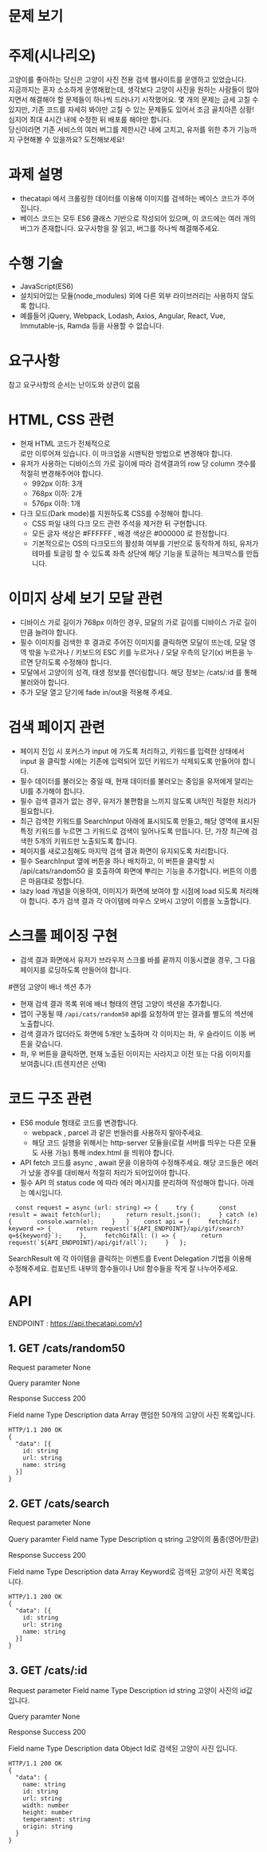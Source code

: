 # 문제 보기

# 주제(시나리오)
고양이를 좋아하는 당신은 고양이 사진 전용 검색 웹사이트를 운영하고 있었습니다.  
지금까지는 혼자 소소하게 운영해왔는데, 생각보다 고양이 사진을 원하는 사람들이 많아지면서 해결해야 할 문제들이 하나씩 드러나기 시작했어요. 
몇 개의 문제는 금세 고칠 수 있지만, 기존 코드를 자세히 봐야만 고칠 수 있는 문제들도 있어서 조금 골치아픈 상황! 심지어 최대 4시간 내에 수정한 뒤 배포를 해야만 합니다.    
당신이라면 기존 서비스의 여러 버그를 제한시간 내에 고치고, 유저를 위한 추가 기능까지 구현해볼 수 있을까요? 도전해보세요! 

# 과제 설명
+ thecatapi 에서 크롤링한 데이터를 이용해 이미지를 검색하는 베이스 코드가 주어집니다.  
+ 베이스 코드는 모두 ES6 클래스 기반으로 작성되어 있으며, 이 코드에는 여러 개의 버그가 존재합니다. 요구사항을 잘 읽고, 버그를 하나씩 해결해주세요.  

# 수행 기술
+ JavaScript(ES6)
+ 설치되어있는 모듈(node_modules) 외에 다른 외부 라이브러리는 사용하지 않도록 합니다.  
+ 예를들어 jQuery, Webpack, Lodash, Axios, Angular, React, Vue, Immutable-js, Ramda 등을 사용할 수 없습니다.

# 요구사항
참고 요구사항의 순서는 난이도와 상관이 없음

# HTML, CSS 관련
+ 현재 HTML 코드가 전체적으로 <div> 로만 이루어져 있습니다. 이 마크업을 시맨틱한 방법으로 변경해야 합니다.
+ 유저가 사용하는 디바이스의 가로 길이에 따라 검색결과의 row 당 column 갯수를 적절히 변경해주어야 합니다.
  + 992px 이하: 3개
  + 768px 이하: 2개
  + 576px 이하: 1개
+ 다크 모드(Dark mode)를 지원하도록 CSS를 수정해야 합니다.
  + CSS 파일 내의 다크 모드 관련 주석을 제거한 뒤 구현합니다.
  + 모든 글자 색상은 #FFFFFF , 배경 색상은 #000000 로 한정합니다.
  + 기본적으로는 OS의 다크모드의 활성화 여부를 기반으로 동작하게 하되, 유저가 테마를 토글링 할 수 있도록 좌측 상단에 해당 기능을 토글하는 체크박스를 만듭니다.
  
  
# 이미지 상세 보기 모달 관련
+ 디바이스 가로 길이가 768px 이하인 경우, 모달의 가로 길이를 디바이스 가로 길이만큼 늘려야 합니다.
+ 필수 이미지를 검색한 후 결과로 주어진 이미지를 클릭하면 모달이 뜨는데, 모달 영역 밖을 누르거나 / 키보드의 ESC 키를 누르거나 / 모달 우측의 닫기(x) 버튼을 누르면 닫히도록 수정해야 합니다.
+ 모달에서 고양이의 성격, 태생 정보를 렌더링합니다. 해당 정보는 /cats/:id 를 통해 불러와야 합니다.
+ 추가 모달 열고 닫기에 fade in/out을 적용해 주세요.


# 검색 페이지 관련
+ 페이지 진입 시 포커스가 input 에 가도록 처리하고, 키워드를 입력한 상태에서 input 을 클릭할 시에는 기존에 입력되어 있던 키워드가 삭제되도록 만들어야 합니다.
+ 필수 데이터를 불러오는 중일 때, 현재 데이터를 불러오는 중임을 유저에게 알리는 UI를 추가해야 합니다.
+ 필수 검색 결과가 없는 경우, 유저가 불편함을 느끼지 않도록 UI적인 적절한 처리가 필요합니다.
+ 최근 검색한 키워드를 SearchInput 아래에 표시되도록 만들고, 해당 영역에 표시된 특정 키워드를 누르면 그 키워드로 검색이 일어나도록 만듭니다. 단, 가장 최근에 검색한 5개의 키워드만 노출되도록 합니다.
+ 페이지를 새로고침해도 마지막 검색 결과 화면이 유지되도록 처리합니다.
+ 필수 SearchInput 옆에 버튼을 하나 배치하고, 이 버튼을 클릭할 시 /api/cats/random50 을 호출하여 화면에 뿌리는 기능을 추가합니다. 버튼의 이름은 마음대로 정합니다.
+ lazy load 개념을 이용하여, 이미지가 화면에 보여야 할 시점에 load 되도록 처리해야 합니다.
추가 검색 결과 각 아이템에 마우스 오버시 고양이 이름을 노출합니다.


# 스크롤 페이징 구현
+ 검색 결과 화면에서 유저가 브라우저 스크롤 바를 끝까지 이동시켰을 경우, 그 다음 페이지를 로딩하도록 만들어야 합니다.

#랜덤 고양이 배너 섹션 추가
+ 현재 검색 결과 목록 위에 배너 형태의 랜덤 고양이 섹션을 추가합니다.
+ 앱이 구동될 때 `/api/cats/random50` api를 요청하여 받는 결과를 별도의 섹션에 노출합니다.
+ 검색 결과가 많더라도 화면에 5개만 노출하며 각 이미지는 좌, 우 슬라이드 이동 버튼을 갖습니다.
+ 좌, 우 버튼을 클릭하면, 현재 노출된 이미지는 사라지고 이전 또는 다음 이미지를 보여줍니다.(트렌지션은 선택)


# 코드 구조 관련
+ ES6 module 형태로 코드를 변경합니다.
  + webpack , parcel 과 같은 번들러를 사용하지 말아주세요.
  + 해당 코드 실행을 위해서는 http-server 모듈을(로컬 서버를 띄우는 다른 모듈도 사용 가능) 통해 index.html 을 띄워야 합니다.
+ API fetch 코드를 async , await 문을 이용하여 수정해주세요. 해당 코드들은 에러가 났을 경우를 대비해서 적절히 처리가 되어있어야 합니다.
+ 필수 API 의 status code 에 따라 에러 메시지를 분리하여 작성해야 합니다. 아래는 예시입니다.
```
  const request = async (url: string) => {     try {       const result = await fetch(url);       return result.json();     } catch (e) {       console.warn(e);     }   }    const api = {     fetchGif: keyword => {       return request(`${API_ENDPOINT}/api/gif/search?q=${keyword}`);     },     fetchGifAll: () => {       return request(`${API_ENDPOINT}/api/gif/all`);     }   };
  ```
  
SearchResult 에 각 아이템을 클릭하는 이벤트를 Event Delegation 기법을 이용해 수정해주세요.
컴포넌트 내부의 함수들이나 Util 함수들을 작게 잘 나누어주세요.

# API 

ENDPOINT : https://api.thecatapi.com/v1

## 1. GET /cats/random50
Request parameter
None

Query paramter
None

Response
Success 200

Field name	Type	Description
data	Array	랜덤한 50개의 고양이 사진 목록입니다.
```
HTTP/1.1 200 OK
{
  "data": [{
    id: string
    url: string
    name: string
  }]
}
```

## 2. GET /cats/search

Request parameter
None

Query paramter
Field name	Type	Description
q	string	고양이의 품종(영어/한글)

Response
Success 200

Field name	Type	Description
data	Array	Keyword로 검색된 고양이 사진 목록입니다.
```
HTTP/1.1 200 OK
{
  "data": [{
    id: string
    url: string
    name: string
  }]
}
```


## 3. GET /cats/:id

Request parameter
Field name	Type	Description
id	string	고양이 사진의 id값 입니다.

Query paramter
None

Response
Success 200

Field name	Type	Description
data	Object	Id로 검색된 고양이 사진 입니다.
```
HTTP/1.1 200 OK
{
  "data": {
    name: string
    id: string
    url: string
    width: number
    height: number
    temperament: string
    origin: string
  }
}
```
